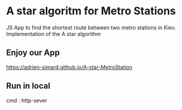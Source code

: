 # A star algoritm for Metro Stations
JS App to find the shortest route between two metro stations in Kiev. Implementation of the A star algorithm

## Enjoy our App
https://adrien-simard.github.io/A-star-MetroStation 

## Run in local
cmd : http-sever
